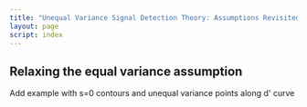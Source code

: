 ```yaml
---
title: "Unequal Variance Signal Detection Theory: Assumptions Revisited"
layout: page
script: index
---
```


## Relaxing the equal variance assumption

<sdt-example-interactive>
  <sdt-control z-roc></sdt-control>
  <sdt-table numeric interactive display="accuracy"
    hits="80" misses="20" false-alarms="10" correct-rejections="90"></sdt-table>
  <roc-space z-roc interactive point="all" iso-d="all" iso-c="all"></roc-space>
  <sdt-model interactive unequal threshold distributions bias sensitivity variance color="outcome"></sdt-model>
</sdt-example-interactive>

<sdt-example-interactive>
  <sdt-control z-roc></sdt-control>
  <sdt-model unequal threshold distributions variance color="outcome"></sdt-model>
  <roc-space z-roc contour="sensitivity" point="none" iso-d="none" iso-c="none"></roc-space>
  <roc-space z-roc contour="bias" point="none" iso-d="none" iso-c="none"></roc-space>
</sdt-example-interactive>

Add example with s=0 contours and unequal variance points along d' curve
<sdt-example-unequal>
  <sdt-control z-roc></sdt-control>
  <sdt-model interactive unequal distributions sensitivity variance color="stimulus"></sdt-model>
  <roc-space z-roc contour="sensitivity" point="rest" iso-d="rest" iso-c="rest"></roc-space>
</sdt-example-interactive>

